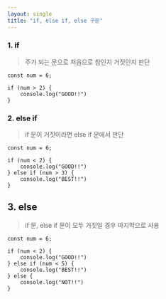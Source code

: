 ```yaml
---
layout: single
title: "if, else if, else 구문"
---
```


### 1. if
> 주가 되는 문으로 처음으로 참인지 거짓인지 판단
```
const num = 6;

if (num > 2) {
    console.log("GOOD!!")
}
```

### 2. else if
> if 문이 거짓이라면 else if 문에서 판단
```
const num = 6;

if (num < 2) {
    console.log("GOOD!!")
} else if (num > 3) {
    console.log("BEST!!")
}
```

## 3. else
> if 문, else if 문이 모두 거짓일 경우 마지막으로 사용
```
const num = 6;

if (num < 2) {
    console.log("GOOD!!")
} else if (num < 5) {
    console.log("BEST!!")
} else {
    console.log("NOT!!")
}
```
